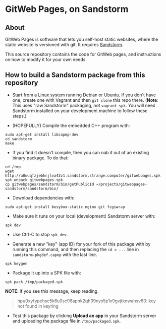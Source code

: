 # GitWeb Pages, on Sandstorm

## About

GitWeb Pages is software that lets you self-host static websites,
where the static website is versioned with git. It requires
[Sandstorm](https://sandstorm.io/).

This source repository contains the code for GitWeb pages, and
instructions on how to modify it for your own needs.

## How to build a Sandstorm package from this repository

* Start from a Linux system running Debian or Ubuntu. If you don't
  have one, create one with Vagrant and then `git clone` this repo
  there. (**Note**: This uses "raw Sandstorm" packaging, not
  `vagrant-spk`. You will need Sandstorm installed on your development
  machine to follow these steps.)

* (HOPEFULLY) Compile the embedded C++ program with:

```
sudo apt-get install libcapnp-dev
cd sandstorm
make
```

* If you find it doesn't compile, then you can nab it out of an
  existing binary package. To do that:

```
cd /tmp
wget http://u0wuqfzjebhnjlva43v1.sandstorm.strange.computer/gitwebpages.spk
spk unpack gitwebpages.spk
cp gitwebpages/sandstorm/bin/getPublicId ~/projects/gitwebpages-sandstorm/sandstorm/bin/
```

* Download dependencies with:

```
sudo apt-get install busybox-static nginx git fcgiwrap
```

* Make sure it runs on your local (development) Sandstorm server with:

```
spk dev
```

* Use Ctrl-C to stop `spk dev`.

* Generate a new "key" (app ID) for your fork of this package with
  by running this command, and then replacing the `id = ...` line in
  `sandstorm-pkgdef.capnp` with the last line.

```
spk keygen
```


* Package it up into a SPK file with:

```
spk pack /tmp/packaged.spk
```

**NOTE**: If you see this message, keep reading.

> hpu0xyfypehsc5k6u0sc98apnk2qh39nys5p1x9gvjtknwahsv60: key not found in keyring

* Test this package by clicking **Upload an app** in your Sandstorm
  server and uploading the package file in `/tmp/packaged.spk`.
